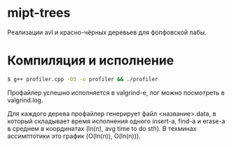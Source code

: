 # mipt-trees
Реализации avl и красно-чёрных деревьев для фопфовской лабы.
# Компиляция и исполнение
```sh
$ g++ profiler.cpp -O3 -o profiler && ./profiler
```
Профайлер успешно исполняется в valgrind-е, лог можно посмотреть в valgrind.log.

Для каждого дерева профайлер генерирует файл <название>.data, в который складывает время исполнения одного insert-а, find-а и erase-а в среднем в координатах (ln(n), avg time to do sth). В техминах ассимптотики это график (O(ln(n)), O(ln(n))).
